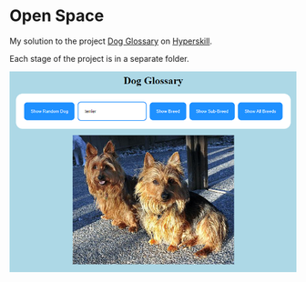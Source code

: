 # Open Space

My solution to the project [Dog Glossary](https://hyperskill.org/projects/323?track=65) on [Hyperskill](https://hyperskill.org).

Each stage of the project is in a separate folder.

![Dog Glossary](./img/dog_glossary.png)
